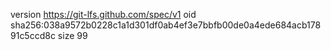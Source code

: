 version https://git-lfs.github.com/spec/v1
oid sha256:038a9572b0228c1a1d301df0ab4ef3e7bbfb00de0a4ede684acb17891c5ccd8c
size 99
